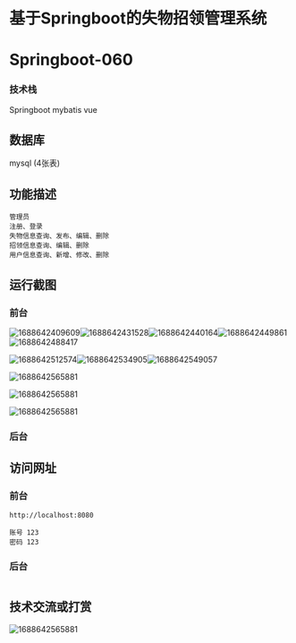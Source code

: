 # 基于Springboot的失物招领管理系统

# Springboot-060

### 技术栈

Springboot mybatis vue

## 数据库

mysql (4张表)



## 功能描述

~~~properties
管理员
注册、登录
失物信息查询、发布、编辑、删除
招领信息查询、编辑、删除
用户信息查询、新增、修改、删除
~~~



## 运行截图

### 前台

![1688642409609](./images/1.jpg)![1688642431528](./images/2.jpg)![1688642440164](./images/3.jpg)![1688642449861](./images/4.jpg)![1688642488417](./images/5.jpg)

![1688642512574](./images/6.jpg)![1688642534905](./images/7.jpg)![1688642549057](./images/8.jpg)

![1688642565881](./images/9.jpg)

![1688642565881](./images/10.jpg)

![1688642565881](./images/11.jpg)





### 后台



## 访问网址

### 前台

```
http://localhost:8080

账号 123
密码 123
```

### 后台

```

```



### 



##  技术交流或打赏

![1688642565881](./images/vx.jpg)


